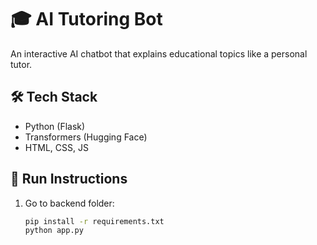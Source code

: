 # 🎓 AI Tutoring Bot

An interactive AI chatbot that explains educational topics like a personal tutor.

## 🛠 Tech Stack
- Python (Flask)
- Transformers (Hugging Face)
- HTML, CSS, JS

## 🚀 Run Instructions
1. Go to backend folder:
   ```bash
   pip install -r requirements.txt
   python app.py
